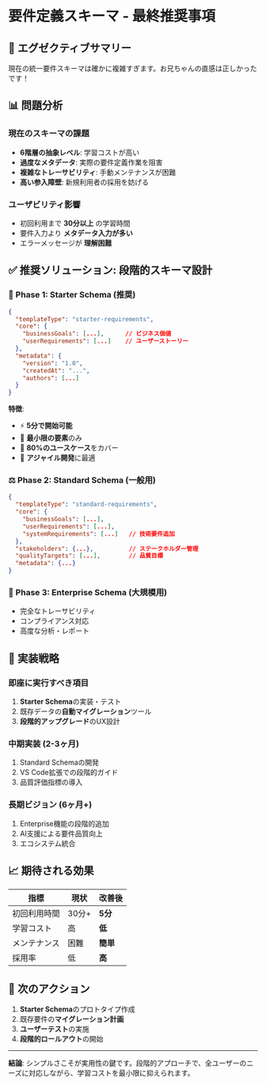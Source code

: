 # 要件定義スキーマ - 最終推奨事項

## 🎯 **エグゼクティブサマリー**

現在の統一要件スキーマは確かに複雑すぎます。お兄ちゃんの直感は正しかったです！

## 📊 **問題分析**

### **現在のスキーマの課題**
- **6階層の抽象レベル**: 学習コストが高い
- **過度なメタデータ**: 実際の要件定義作業を阻害
- **複雑なトレーサビリティ**: 手動メンテナンスが困難
- **高い参入障壁**: 新規利用者の採用を妨げる

### **ユーザビリティ影響**
- 初回利用まで **30分以上** の学習時間
- 要件入力より **メタデータ入力が多い**
- エラーメッセージが **理解困難**

## ✅ **推奨ソリューション: 段階的スキーマ設計**

### **🚀 Phase 1: Starter Schema (推奨)**
```json
{
  "templateType": "starter-requirements",
  "core": {
    "businessGoals": [...],      // ビジネス価値
    "userRequirements": [...]    // ユーザーストーリー
  },
  "metadata": {
    "version": "1.0",
    "createdAt": "...",
    "authors": [...]
  }
}
```

**特徴**:
- ⚡ **5分で開始可能**
- 📝 **最小限の要素**のみ
- 🎯 **80%のユースケース**をカバー
- 🔄 **アジャイル開発**に最適

### **⚖️ Phase 2: Standard Schema (一般用)**
```json
{
  "templateType": "standard-requirements", 
  "core": {
    "businessGoals": [...],
    "userRequirements": [...],
    "systemRequirements": [...]   // 技術要件追加
  },
  "stakeholders": {...},          // ステークホルダー管理
  "qualityTargets": [...],        // 品質目標
  "metadata": {...}
}
```

### **🏢 Phase 3: Enterprise Schema (大規模用)**
- 完全なトレーサビリティ
- コンプライアンス対応
- 高度な分析・レポート

## 🎯 **実装戦略**

### **即座に実行すべき項目**
1. **Starter Schema**の実装・テスト
2. 既存データの**自動マイグレーション**ツール
3. **段階的アップグレード**のUX設計

### **中期実装 (2-3ヶ月)**
1. Standard Schemaの開発
2. VS Code拡張での段階的ガイド
3. 品質評価指標の導入

### **長期ビジョン (6ヶ月+)**
1. Enterprise機能の段階的追加
2. AI支援による要件品質向上
3. エコシステム統合

## 📈 **期待される効果**

| 指標 | 現状 | 改善後 |
|------|------|--------|
| 初回利用時間 | 30分+ | **5分** |
| 学習コスト | 高 | **低** |
| メンテナンス | 困難 | **簡単** |
| 採用率 | 低 | **高** |

## 🎯 **次のアクション**

1. **Starter Schema**のプロトタイプ作成
2. 既存要件の**マイグレーション計画**
3. **ユーザーテスト**の実施
4. **段階的ロールアウト**の開始

---

**結論**: シンプルさこそが実用性の鍵です。段階的アプローチで、全ユーザーのニーズに対応しながら、学習コストを最小限に抑えられます。